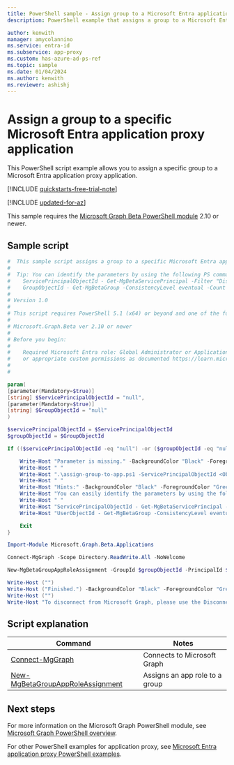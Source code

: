 ```yaml
---
title: PowerShell sample - Assign group to a Microsoft Entra application proxy app
description: PowerShell example that assigns a group to a Microsoft Entra application proxy application.

author: kenwith
manager: amycolannino
ms.service: entra-id
ms.subservice: app-proxy
ms.custom: has-azure-ad-ps-ref
ms.topic: sample
ms.date: 01/04/2024
ms.author: kenwith
ms.reviewer: ashishj
---
```


# Assign a group to a specific Microsoft Entra application proxy application

This PowerShell script example allows you to assign a specific group to a Microsoft Entra application proxy application.

[!INCLUDE [quickstarts-free-trial-note](~/../azure-docs-pr/includes/quickstarts-free-trial-note.md)]

[!INCLUDE [updated-for-az](~/../azure-docs-pr/includes/updated-for-az.md)]

This sample requires the [Microsoft Graph Beta PowerShell module](/powershell/microsoftgraph/installation) 2.10 or newer.

## Sample script

```powershell
#  This sample script assigns a group to a specific Microsoft Entra application proxy application.
#
#  Tip: You can identify the parameters by using the following PS commands:
#    ServicePrincipalObjectId - Get-MgBetaServicePrincipal -Filter "DisplayName eq '<displayname of the app>'" 
#    GroupObjectId - Get-MgBetaGroup -ConsistencyLevel eventual -Count userCount -Search '"DisplayName:<name of the group>"'"
#
# Version 1.0
#
# This script requires PowerShell 5.1 (x64) or beyond and one of the following modules:
#
# Microsoft.Graph.Beta ver 2.10 or newer
#
# Before you begin:
#    
#    Required Microsoft Entra role: Global Administrator or Application Administrator
#    or appropriate custom permissions as documented https://learn.microsoft.com/en-us/azure/active-directory/roles/custom-enterprise-app-permissions
#
# 

param(
[parameter(Mandatory=$true)]
[string] $ServicePrincipalObjectId = "null",
[parameter(Mandatory=$true)]
[string] $GroupObjectId = "null"
)

$servicePrincipalObjectId = $ServicePrincipalObjectId
$groupObjectId = $GroupObjectId

If (($servicePrincipalObjectId -eq "null") -or ($groupObjectId -eq "null")) {

    Write-Host "Parameter is missing." -BackgroundColor "Black" -ForegroundColor "Green"
    Write-Host " "
    Write-Host ".\assign-group-to-app.ps1 -ServicePrincipalObjectId <ObjectId of the Microsoft Entra application proxy application service principal> -UserObjectId <ObjectId of the User>" -BackgroundColor "Black" -ForegroundColor "Green"
    Write-Host " "
    Write-Host "Hints:" -BackgroundColor "Black" -ForegroundColor "Green"
    Write-Host "You can easily identify the parameters by using the following PS commands:" -BackgroundColor "Black" -ForegroundColor "Green"
    Write-Host " "
    Write-Host "ServicePrincipalObjectId - Get-MgBetaServicePrincipal -Filter "DisplayName eq '<displayname of the app>'" " -BackgroundColor "Black" -ForegroundColor "Green"
    Write-Host "UserObjectId - Get-MgBetaGroup -ConsistencyLevel eventual -Count userCount -Search '"DisplayName:<name of the group>"'" -BackgroundColor "Black" -ForegroundColor "Green"

    Exit
}

Import-Module Microsoft.Graph.Beta.Applications

Connect-MgGraph -Scope Directory.ReadWrite.All -NoWelcome

New-MgBetaGroupAppRoleAssignment -GroupId $groupObjectId -PrincipalId $groupObjectId -ResourceId $servicePrincipalObjectId -AppRoleId "18d14569-c3bd-439b-9a66-3a2aee01d14f"

Write-Host ("")
Write-Host ("Finished.") -BackgroundColor "Black" -ForegroundColor "Green"
Write-Host ("")
Write-Host "To disconnect from Microsoft Graph, please use the Disconnect-MgGraph cmdlet." 
```

## Script explanation

| Command | Notes |
|---|---|
|[Connect-MgGraph](/powershell/module/microsoft.graph.authentication/connect-mggraph)| Connects to Microsoft Graph|
|[New-MgBetaGroupAppRoleAssignment](/powershell/module/microsoft.graph.beta.applications/new-mgbetagroupapproleassignment)| Assigns an app role to a group|


## Next steps

For more information on the Microsoft Graph PowerShell module, see [Microsoft Graph PowerShell overview](/powershell/microsoftgraph/overview).

For other PowerShell examples for application proxy, see [Microsoft Entra application proxy PowerShell examples](../application-proxy-powershell-samples.md).
